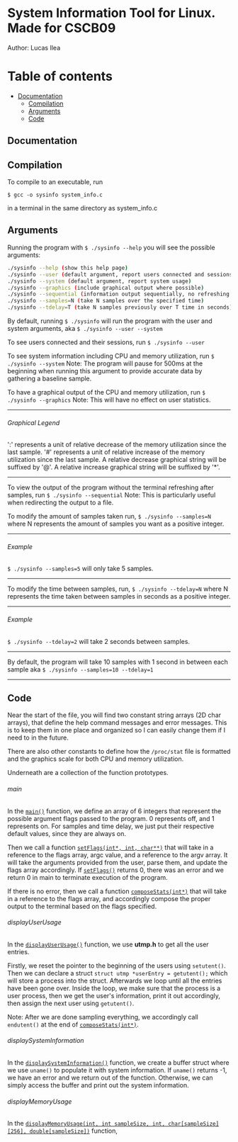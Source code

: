 # System Information Tool for Linux. Made for CSCB09

Author: Lucas Ilea

Table of contents
=================

<!--ts-->
   * [Documentation](#documentation)
      * [Compilation](#compilation)
	  * [Arguments](#arguments)
	  * [Code](#code)
<!--te-->

Documentation
---

Compilation
---

To compile to an executable, run 

`$ gcc -o sysinfo system_info.c`

in a terminal in the same directory as system_info.c

Arguments
---
Running the program with `$ ./sysinfo --help` you will see the possible arguments:

```bash
./sysinfo --help (show this help page)
./sysinfo --user (default argument, report users connected and sessions)
./sysinfo --system (default argument, report system usage)
./sysinfo --graphics (include graphical output where possible)
./sysinfo --sequential (information output sequentially, no refreshing of screen)
./sysinfo --samples=N (take N samples over the specified time)
./sysinfo --tdelay=T (take N samples previously over T time in seconds)
```

By default, running `$ ./sysinfo` will run the program with the user and system arguments, aka 
`$ ./sysinfo --user --system`

To see users connected and their sessions, run
`$ ./sysinfo --user`

To see system information including CPU and memory utilization, run
`$ ./sysinfo --system`
Note: The program will pause for 500ms at the beginning when running this argument to provide accurate data by gathering a baseline sample.

To have a graphical output of the CPU and memory utilization, run
`$ ./sysinfo --graphics`
Note: This will have no effect on user statistics.

***

###### Graphical Legend
':' represents a unit of relative decrease of the memory utilization since the last sample.
'#' represents a unit of relative increase of the memory utilization since the last sample.
A relative decrease graphical string will be suffixed by '@'.
A relative increase graphical string will be suffixed by '*'.  

***

To view the output of the program without the terminal refreshing after samples, run
`$ ./sysinfo --sequential`
Note: This is particularly useful when redirecting the output to a file.

To modify the amount of samples taken run,
`$ ./sysinfo --samples=N`
where N represents the amount of samples you want as a positive integer.

***

###### Example

`$ ./sysinfo --samples=5` will only take 5 samples.

***

To modify the time between samples, run,
`$ ./sysinfo --tdelay=N`
where N represents the time taken between samples in seconds as a positive integer.

***

###### Example

`$ ./sysinfo --tdelay=2` will take 2 seconds between samples.

***

By default, the program will take 10 samples with 1 second in between each sample aka
`$ ./sysinfo --samples=10 --tdelay=1`

***

Code
---

Near the start of the file, you will find two constant string arrays (2D char arrays), that define the help command messages and error messages. This is to keep them in one place and organized so I can easily change them if I need to in the future.

There are also other constants to define how the `/proc/stat` file is formatted and the graphics scale for both CPU and memory utilization.

Underneath are a collection of the function prototypes.

###### main

In the [`main()`](#main) function, we define an array of 6 integers that represent the possible argument flags passed to the program. 0 represents off, and 1 represents on. For samples and time delay, we just put their respective default values, since they are always on.

Then we call a function [`setFlags(int*, int, char**)`](#setFlags) that will take in a reference to the flags array, argc value, and a reference to the argv array.  It will take the arguments provided from the user, parse them, and update the flags array accordingly. If [`setFlags()`](#setFlags) returns 0, there was an error and we return 0 in main to terminate execution of the program.

If there is no error, then we call a function [`composeStats(int*)`](#composeStats) that will take in a reference to the flags array, and accordingly compose the proper output to the terminal based on the flags specified. 

###### displayUserUsage

In the [`displayUserUsage()`](#displayUserUsage) function, we use **utmp.h** to get all the user entries.

Firstly, we reset the pointer to the beginning of the users using `setutent()`. Then we can declare a struct `struct utmp *userEntry = getutent();` which will store a process into the struct. Afterwards we loop until all the entries have been gone over. Inside the loop, we make sure that the process is a user process, then we get the user's information, print it out accordingly, then assign the next user using `getutent()`.

Note: After we are done sampling everything, we accordingly call `endutent()` at the end of [`composeStats(int*)`](#composeStats).

###### displaySystemInformation

In the [`displaySystemInformation()`](#displaySystemInformation) function, we create a buffer struct where we use `uname()` to populate it with system information. If `uname()` returns -1, we have an error and we return out of the function. Otherwise, we can simply access the buffer and print out the system information.

###### displayMemoryUsage

In the [`displayMemoryUsage(int, int sampleSize, int, char[sampleSize][256], double[sampleSize])`](#displayMemoryUsage) function, 





